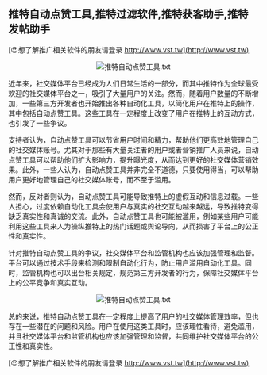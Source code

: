 ## **推特自动点赞工具,推特过滤软件,推特获客助手,推特发帖助手**

[😍想了解推广相关软件的朋友请登录 http://www.vst.tw](http://www.vst.tw)

 <center><img src="https://vst.tw/MP4/tuiguang/png/3.png" alt="推特自动点赞工具.txt"></center>

近年来，社交媒体平台已经成为人们日常生活的一部分，而其中推特作为全球最受欢迎的社交媒体平台之一，吸引了大量用户的关注。然而，随着用户数量的不断增加，一些第三方开发者也开始推出各种自动化工具，以简化用户在推特上的操作，其中包括自动点赞工具。这些工具在一定程度上改变了用户在推特上的互动方式，也引发了一些争议。

支持者认为，自动点赞工具可以节省用户时间和精力，帮助他们更高效地管理自己的社交媒体账号。尤其对于那些有大量关注者的用户或者营销推广人员来说，自动点赞工具可以帮助他们扩大影响力，提升曝光度，从而达到更好的社交媒体营销效果。此外，一些人认为，自动点赞工具并非完全不道德，只要使用得当，可以帮助用户更好地管理自己的社交媒体账号，而不至于滥用。

然而，反对者则认为，自动点赞工具可能导致推特上的虚假互动和信息过载。一些人担心，过度依赖自动化工具会使用户与真实的社交互动越来越远，导致推特变得缺乏真实性和真诚的交流。此外，自动点赞工具也可能被滥用，例如某些用户可能利用这些工具来人为操纵推特上的热门话题或舆论导向，从而损害了平台上的公正性和真实性。

针对推特自动点赞工具的争议，社交媒体平台和监管机构也应该加强管理和监督。平台可以通过技术手段来检测和限制自动化行为，防止用户滥用自动化工具。同时，监管机构也可以出台相关规定，规范第三方开发者的行为，保障社交媒体平台上的公平竞争和真实互动。

 <center><img src="https://vst.tw/MP4/tuiguang/png/0.png" alt="推特自动点赞工具.txt"></center>

总的来说，推特自动点赞工具在一定程度上提高了用户的社交媒体管理效率，但也存在一些潜在的问题和风险。用户在使用这类工具时，应该理性看待，避免滥用，并且社交媒体平台和监管机构也应该加强管理和监督，共同维护社交媒体平台的公正性和真实性。

[😍想了解推广相关软件的朋友请登录 http://www.vst.tw](http://www.vst.tw)



